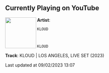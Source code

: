 ## Currently Playing on YouTube

[<img align="left" width="100" src="https://i.ytimg.com/vi/paNLfndY4js/maxresdefault.jpg">](https://www.youtube.com/watch?v=paNLfndY4js)

**Artist**: 
  
    KLOUD
  
  
  
    KLOUD
  





 

**Track**: KLOUD | LOS ANGELES, LIVE SET (2023)

Last updated at 09/02/2023 13:07
